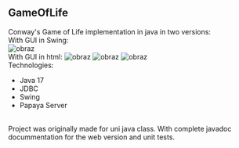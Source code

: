 ## GameOfLife
Conway's Game of Life implementation in java in two versions: </br>
With GUI in Swing:</br>
![obraz](https://github.com/LonelyReligion/GameOfLife/assets/133567611/3cc6c11b-f191-4ae2-bfa7-9875ba0453a3)
</br>
With GUI in html:
![obraz](https://github.com/LonelyReligion/GameOfLife/assets/133567611/1adfe06f-5cc7-4b24-9429-0e86a8c216e0)
![obraz](https://github.com/LonelyReligion/GameOfLife/assets/133567611/e9790ab9-e006-48f6-8673-c8e1735374d7)
![obraz](https://github.com/LonelyReligion/GameOfLife/assets/133567611/e3a31f5c-b2a5-437f-97fb-7ab9b51a0ab0)
</br>
Technologies: </br>
- Java 17
- JDBC
- Swing
- Papaya Server
</br>
Project was originally made for uni java class. With complete javadoc docummentation for the web version and unit tests.

